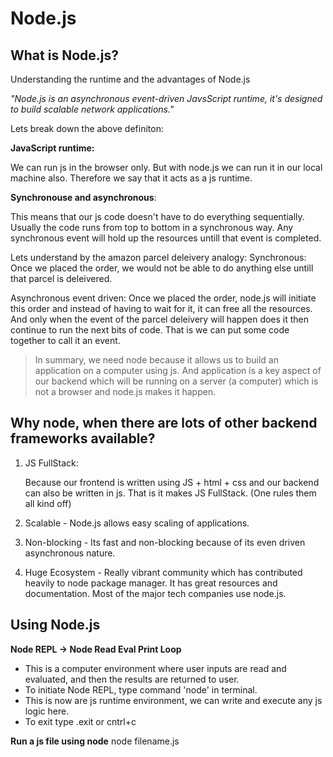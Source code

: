 # Node.js

## **What is Node.js?**
Understanding the runtime and the advantages of Node.js

*"Node.js is an asynchronous event-driven JavsScript runtime, it's designed to build scalable network applications."*

Lets break down the above definiton: 

**JavaScript runtime:** 

We can run js in the browser only. But with node.js we can run it in our local machine also. Therefore we say that it acts as a js runtime. 

**Synchronouse and asynchronous**: 

This means that our js code doesn't have to do everything sequentially. Usually the code runs from top to bottom in a synchronous way. Any synchronous event will hold up the resources untill that event is completed. 

Lets understand by the amazon parcel deleivery analogy: 
Synchronous: Once we placed the order, we would not be able to do anything else untill that parcel is deleivered. 

Asynchronous event driven: Once we placed the order, node.js will initiate this order and instead of having to wait for it, it can free all the resources. And only when the event of the parcel deleivery will happen does it then continue to run the next bits of code. 
That is we can put some code together to call it an event.

> In summary, we need node because it allows us to build an application on a computer using js. And application is a key aspect of our backend which will be running on a server (a computer) which is not a browser and node.js makes it happen. 

## Why node, when there are lots of other backend frameworks available? 

1. JS FullStack:

    Because our frontend is written using JS + html + css and our backend can also be written in js. 
    That is it makes JS FullStack. (One rules them all kind off)

2. Scalable - Node.js allows easy scaling of applications.

3. Non-blocking - Its fast and non-blocking because of its even driven asynchronous nature. 

4. Huge Ecosystem - Really vibrant community which has contributed heavily to node package manager. It has great resources and documentation. Most of the major tech companies use node.js. 

## Using Node.js

**Node REPL -> Node Read Eval Print Loop**

- This is a computer environment where user inputs are read and evaluated, and then the results are returned to user. 
- To initiate Node REPL, type command 'node' in terminal.
- This is now are js runtime environment, we can write and execute any js logic here.
- To exit type .exit or cntrl+c

**Run a js file using node** 
node filename.js

